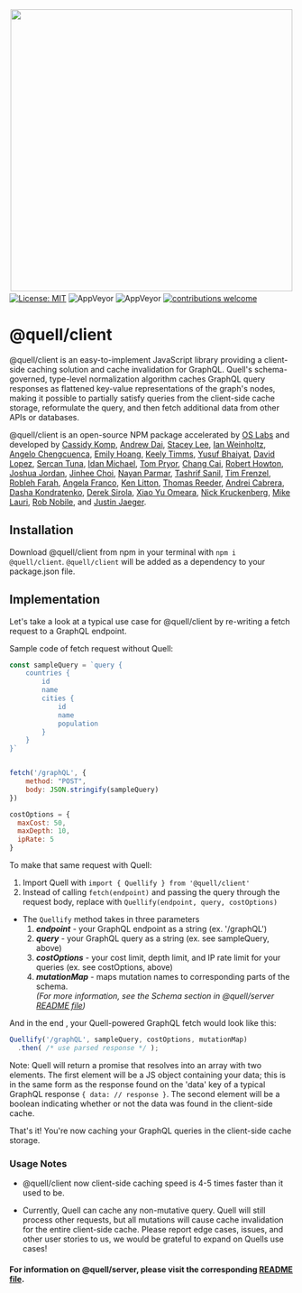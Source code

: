 <p align="center"><img src="./assets/quell-logo-no-padding.png" width='500' style="margin-top: 10px; margin-bottom: -10px;"></p>

[![License: MIT](https://img.shields.io/badge/License-MIT-yellow.svg)](https://github.com/open-source-labs/Quell/blob/master/LICENSE)
![AppVeyor](https://img.shields.io/badge/build-passing-brightgreen.svg)
![AppVeyor](https://img.shields.io/badge/version-3.1.1-blue.svg)
[![contributions welcome](https://img.shields.io/badge/contributions-welcome-brightgreen.svg?style=flat)](https://github.com/open-source-labs/Quell/issues)

# @quell/client

@quell/client is an easy-to-implement JavaScript library providing a client-side caching solution and cache invalidation for GraphQL. Quell's schema-governed, type-level normalization algorithm caches GraphQL query responses as flattened key-value representations of the graph's nodes, making it possible to partially satisfy queries from the client-side cache storage, reformulate the query, and then fetch additional data from other APIs or databases.

@quell/client is an open-source NPM package accelerated by [OS Labs](https://github.com/open-source-labs) and developed by [Cassidy Komp](https://github.com/mimikomp), [Andrew Dai](https://github.com/andrewmdai), [Stacey Lee](https://github.com/staceyjhlee), [Ian Weinholtz](https://github.com/itsHackinTime), [Angelo Chengcuenca](https://github.com/amchengcuenca), [Emily Hoang](https://github.com/emilythoang), [Keely Timms](https://github.com/keelyt), [Yusuf Bhaiyat](https://github.com/yusuf-bha), [David Lopez](https://github.com/DavidMPLopez), [Sercan Tuna](https://github.com/srcntuna), [Idan Michael](https://github.com/IdanMichael), [Tom Pryor](https://github.com/Turmbeoz), [Chang Cai](https://github.com/ccai89), [Robert Howton](https://github.com/roberthowton), [Joshua Jordan](https://github.com/jjordan-90), [Jinhee Choi](https://github.com/jcroadmovie), [Nayan Parmar](https://github.com/nparmar1), [Tashrif Sanil](https://github.com/tashrifsanil), [Tim Frenzel](https://github.com/TimFrenzel), [Robleh Farah](https://github.com/farahrobleh), [Angela Franco](https://github.com/ajfranco18), [Ken Litton](https://github.com/kenlitton), [Thomas Reeder](https://github.com/nomtomnom), [Andrei Cabrera](https://github.com/Andreicabrerao), [Dasha Kondratenko](https://github.com/dasha-k), [Derek Sirola](https://github.com/dsirola1), [Xiao Yu Omeara](https://github.com/xyomeara), [Nick Kruckenberg](https://github.com/kruckenberg), [Mike Lauri](https://github.com/MichaelLauri), [Rob Nobile](https://github.com/RobNobile), and [Justin Jaeger](https://github.com/justinjaeger).

## Installation

Download @quell/client from npm in your terminal with `npm i @quell/client`.
`@quell/client` will be added as a dependency to your package.json file.

## Implementation

Let's take a look at a typical use case for @quell/client by re-writing a fetch request to a GraphQL endpoint.

Sample code of fetch request without Quell:

```javascript
const sampleQuery = `query {
    countries {
        id
        name
        cities {
            id
            name
            population
        }
    }
}`


fetch('/graphQL', {
    method: "POST",
    body: JSON.stringify(sampleQuery)
})

costOptions = {
  maxCost: 50,
  maxDepth: 10,
  ipRate: 5 
}
```

To make that same request with Quell:

1. Import Quell with `import { Quellify } from '@quell/client'`
2. Instead of calling `fetch(endpoint)` and passing the query through the request body, replace with `Quellify(endpoint, query, costOptions)`

- The `Quellify` method takes in three parameters
  1. **_endpoint_** - your GraphQL endpoint as a string (ex. '/graphQL')
  2. **_query_** - your GraphQL query as a string (ex. see sampleQuery, above)
  3. **_costOptions_** - your cost limit, depth limit, and IP rate limit for your queries (ex. see costOptions, above)
  4. **_mutationMap_** - maps mutation names to corresponding parts of the schema.   
        *(For more information, see the Schema section in @quell/server [README file](https://github.com/open-source-labs/Quell/tree/master/quell-server))*


And in the end , your Quell-powered GraphQL fetch would look like this:

```javascript
Quellify('/graphQL', sampleQuery, costOptions, mutationMap)
  .then( /* use parsed response */ );
```

Note: Quell will return a promise that resolves into an array with two elements. The first element will be a JS object containing your data; this is in the same form as the response found on the 'data' key of a typical GraphQL response `{ data: // response }`. The second element will be a boolean indicating whether or not the data was found in the client-side cache.

That's it! You're now caching your GraphQL queries in the client-side cache storage.

### Usage Notes

- @quell/client now client-side caching speed is 4-5 times faster than it used to be.

- Currently, Quell can cache any non-mutative query. Quell will still process other requests, but all mutations will cause cache invalidation for the entire client-side cache. Please report edge cases, issues, and other user stories to us, we would be grateful to expand on Quells use cases! 

#### For information on @quell/server, please visit the corresponding [README file](https://github.com/open-source-labs/Quell/tree/master/quell-server).

